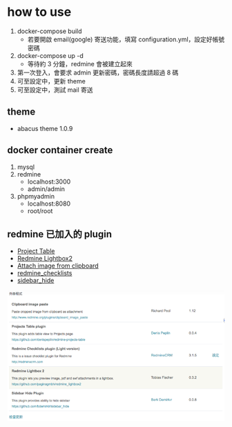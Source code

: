 # how to use

1. docker-compose build
    - 若要開啟 email(google) 寄送功能，填寫 configuration.yml，設定好帳號密碼
2. docker-compose up -d 
    - 等待約 3 分鐘，redmine 會被建立起來
3. 第一次登入，會要求 admin 更新密碼，密碼長度請超過 8 碼
4. 可至設定中，更新 theme
5. 可至設定中，測試 mail 寄送

## theme

- abacus theme 1.0.9

## docker container create

1. mysql
2. redmine
    - localhost:3000
    - admin/admin
3. phpmyadmin
    - localhost:8080
    - root/root

## redmine 已加入的 plugin
- [Project Table](http://www.redmine.org/plugins/projects_table)  
- [Redmine Lightbox2](https://github.com/paginagmbh/redmine_lightbox2)
- [Attach image from clipboard](http://www.redmine.org/plugins/clipboard_image_paste)
- [redmine_checklists](http://www.redminecrm.com/projects/checklist/pages/1)
- [sidebar_hide](https://github.com/bdemirkir/sidebar_hide)

![img](./plugins.png)